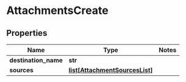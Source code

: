 # AttachmentsCreate

## Properties
Name | Type | Notes
------------ | ------------- | -------------
**destination_name** | **str** |
**sources** | [**list[AttachmentSourcesList]**](AttachmentSourcesList.md) |


